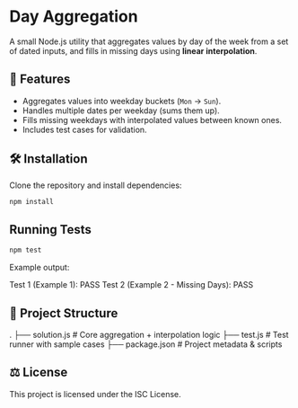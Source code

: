 # Day Aggregation

A small Node.js utility that aggregates values by day of the week from a set of dated inputs, and fills in missing days using **linear interpolation**.  

## 📌 Features
- Aggregates values into weekday buckets (`Mon` → `Sun`).
- Handles multiple dates per weekday (sums them up).
- Fills missing weekdays with interpolated values between known ones.
- Includes test cases for validation.

## 🛠️ Installation

Clone the repository and install dependencies:

```bash
npm install
```
## Running Tests 
```bash
npm test
```

Example output:

Test 1 (Example 1): PASS 
Test 2 (Example 2 - Missing Days): PASS

## 📂 Project Structure
.
├── solution.js   # Core aggregation + interpolation logic
├── test.js       # Test runner with sample cases
├── package.json  # Project metadata & scripts

## ⚖️ License

This project is licensed under the ISC License.
